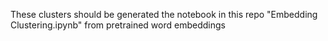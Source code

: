 These clusters should be generated the notebook in this repo "Embedding Clustering.ipynb" from pretrained word embeddings 
